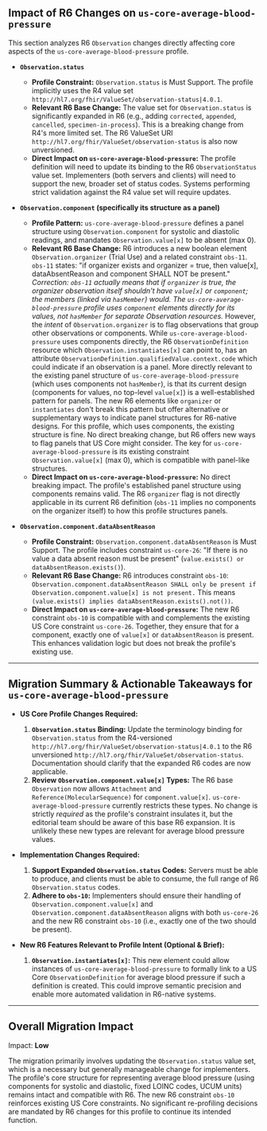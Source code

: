 ## Impact of R6 Changes on `us-core-average-blood-pressure`

This section analyzes R6 `Observation` changes directly affecting core aspects of the `us-core-average-blood-pressure` profile.

*   **`Observation.status`**
    *   **Profile Constraint:** `Observation.status` is Must Support. The profile implicitly uses the R4 value set `http://hl7.org/fhir/ValueSet/observation-status|4.0.1`.
    *   **Relevant R6 Base Change:** The value set for `Observation.status` is significantly expanded in R6 (e.g., adding `corrected`, `appended`, `cancelled`, `specimen-in-process`). This is a breaking change from R4's more limited set. The R6 ValueSet URI `http://hl7.org/fhir/ValueSet/observation-status` is also now unversioned.
    *   **Direct Impact on `us-core-average-blood-pressure`:** The profile definition will need to update its binding to the R6 `ObservationStatus` value set. Implementers (both servers and clients) will need to support the new, broader set of status codes. Systems performing strict validation against the R4 value set will require updates.

*   **`Observation.component` (specifically its structure as a panel)**
    *   **Profile Pattern:** `us-core-average-blood-pressure` defines a panel structure using `Observation.component` for systolic and diastolic readings, and mandates `Observation.value[x]` to be absent (max 0).
    *   **Relevant R6 Base Change:** R6 introduces a new boolean element `Observation.organizer` (Trial Use) and a related constraint `obs-11`. `obs-11` states: "if organizer exists and organizer = true, then value[x], dataAbsentReason and component SHALL NOT be present." *Correction: `obs-11` actually means that if `organizer` is true, the organizer observation itself shouldn't have `value[x]` or `component`; the members (linked via `hasMember`) would. The `us-core-average-blood-pressure` profile uses `component` elements directly for its values, not `hasMember` for separate Observation resources.*
        However, the *intent* of `Observation.organizer` is to flag observations that group other observations or components. While `us-core-average-blood-pressure` uses components directly, the R6 `ObservationDefinition` resource which `Observation.instantiates[x]` can point to, has an attribute `ObservationDefinition.qualifiedValue.context.code` which could indicate if an observation is a panel. More directly relevant to the existing panel structure of `us-core-average-blood-pressure` (which uses components not `hasMember`), is that its current design (components for values, no top-level `value[x]`) is a well-established pattern for panels. The new R6 elements like `organizer` or `instantiates` don't break this pattern but offer alternative or supplementary ways to indicate panel structures for R6-native designs. For this profile, which uses components, the existing structure is fine. No direct breaking change, but R6 offers new ways to flag panels that US Core might consider.
        The key for `us-core-average-blood-pressure` is its existing constraint `Observation.value[x]` (max 0), which is compatible with panel-like structures.
    *   **Direct Impact on `us-core-average-blood-pressure`:** No direct breaking impact. The profile's established panel structure using components remains valid. The R6 `organizer` flag is not directly applicable in its current R6 definition (`obs-11` implies no components on the organizer itself) to how this profile structures panels.

*   **`Observation.component.dataAbsentReason`**
    *   **Profile Constraint:** `Observation.component.dataAbsentReason` is Must Support. The profile includes constraint `us-core-26`: "If there is no value a data absent reason must be present" (`value.exists() or dataAbsentReason.exists()`).
    *   **Relevant R6 Base Change:** R6 introduces constraint `obs-10`: `Observation.component.dataAbsentReason SHALL only be present if Observation.component.value[x] is not present.` This means `(value.exists() implies dataAbsentReason.exists().not())`.
    *   **Direct Impact on `us-core-average-blood-pressure`:** The new R6 constraint `obs-10` is compatible with and complements the existing US Core constraint `us-core-26`. Together, they ensure that for a component, exactly one of `value[x]` or `dataAbsentReason` is present. This enhances validation logic but does not break the profile's existing use.

---

## Migration Summary & Actionable Takeaways for `us-core-average-blood-pressure`

*   **US Core Profile Changes Required:**
    1.  **`Observation.status` Binding:** Update the terminology binding for `Observation.status` from the R4-versioned `http://hl7.org/fhir/ValueSet/observation-status|4.0.1` to the R6 unversioned `http://hl7.org/fhir/ValueSet/observation-status`. Documentation should clarify that the expanded R6 codes are now applicable.
    2.  **Review `Observation.component.value[x]` Types:** The R6 base `Observation` now allows `Attachment` and `Reference(MolecularSequence)` for `component.value[x]`. `us-core-average-blood-pressure` currently restricts these types. No change is strictly *required* as the profile's constraint insulates it, but the editorial team should be aware of this base R6 expansion. It is unlikely these new types are relevant for average blood pressure values.

*   **Implementation Changes Required:**
    1.  **Support Expanded `Observation.status` Codes:** Servers must be able to produce, and clients must be able to consume, the full range of R6 `Observation.status` codes.
    2.  **Adhere to `obs-10`:** Implementers should ensure their handling of `Observation.component.value[x]` and `Observation.component.dataAbsentReason` aligns with both `us-core-26` and the new R6 constraint `obs-10` (i.e., exactly one of the two should be present).

*   **New R6 Features Relevant to Profile Intent (Optional & Brief):**
    1.  **`Observation.instantiates[x]`:** This new element could allow instances of `us-core-average-blood-pressure` to formally link to a US Core `ObservationDefinition` for average blood pressure if such a definition is created. This could improve semantic precision and enable more automated validation in R6-native systems.

---

## Overall Migration Impact
Impact: **Low**

The migration primarily involves updating the `Observation.status` value set, which is a necessary but generally manageable change for implementers. The profile's core structure for representing average blood pressure (using components for systolic and diastolic, fixed LOINC codes, UCUM units) remains intact and compatible with R6. The new R6 constraint `obs-10` reinforces existing US Core constraints. No significant re-profiling decisions are mandated by R6 changes for this profile to continue its intended function.